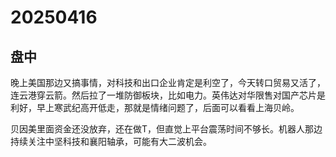 # 20250416

## 盘中

晚上美国那边又搞事情，对科技和出口企业肯定是利空了，今天转口贸易又活了，连云港穿云箭。然后拉了一堆防御板块，比如电力。英伟达对华限售对国产芯片是利好，早上寒武纪高开低走，那就是情绪问题了，后面可以看看上海贝岭。

贝因美里面资金还没放弃，还在做T，但直觉上平台震荡时间不够长。机器人那边持续关注中坚科技和襄阳轴承，可能有大二波机会。
